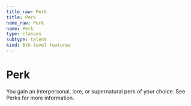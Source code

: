 ```yaml
---
title_raw: Perk
title: Perk
name_raw: Perk
name: Perk
type: classes
subtype: talent
kind: 6th-level features
---
```


# Perk

You gain an interpersonal, lore, or supernatural perk of your choice. See Perks for more information.
